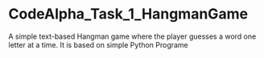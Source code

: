# CodeAlpha_Task_1_HangmanGame
A simple text-based Hangman game where the player guesses a word one letter at a time. It is based on simple Python Programe 
